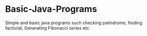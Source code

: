 # Basic-Java-Programs
Simple and basic java programs such checking palindrome, finding factorial, Generating Fibonacci series etc
